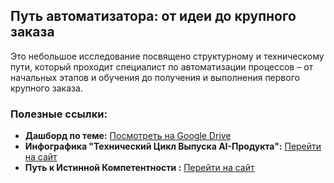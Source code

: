 ## Путь автоматизатора: от идеи до крупного заказа

Это небольшое исследование посвящено структурному и техническому пути, который проходит специалист по автоматизации процессов – от начальных этапов и обучения до получения и выполнения первого крупного заказа.

### Полезные ссылки:

* **Дашборд по теме:** [Посмотреть на Google Drive](https://drive.google.com/file/d/135cxTG43ZGSyWbWdRO3edWTAaJ6tgjaK/view?pli=1)
* **Инфографика "Технический Цикл Выпуска AI-Продукта":** [Перейти на сайт](https://theaiproduct.vercel.app/)
* **Путь к Истинной Компетентности :** [Перейти на сайт](https://ai-business-tech.vercel.app/)


